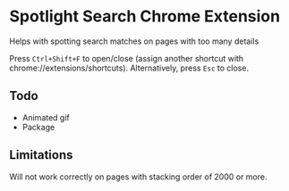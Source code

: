 # Spotlight Search Chrome Extension

Helps with spotting search matches on pages with too many details

Press `Ctrl+Shift+F` to open/close (assign another shortcut with chrome://extensions/shortcuts). Alternatively, press `Esc` to close.

## Todo

- Animated gif
- Package

## Limitations

Will not work correctly on pages with stacking order of 2000 or more.
